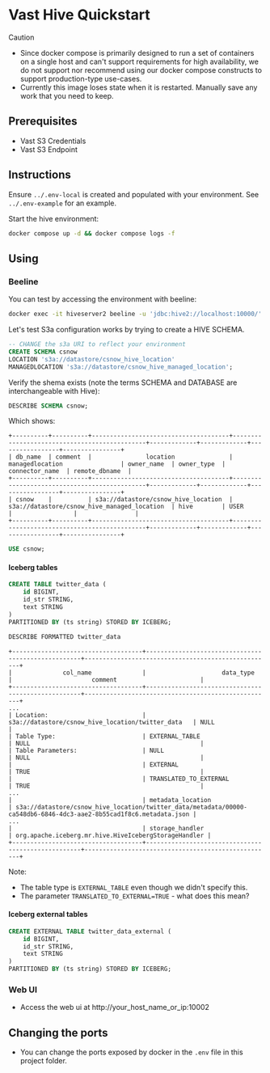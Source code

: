 # Vast Hive Quickstart


> [!CAUTION]
> - Since docker compose is primarily designed to run a set of containers on a single host and can't support requirements for high availability, we do not support nor recommend using our docker compose constructs to support production-type use-cases.
> - Currently this image loses state when it is restarted.  Manually save any work that you need to keep.

## Prerequisites

- Vast S3 Credentials
- Vast S3 Endpoint

## Instructions

Ensure `../.env-local` is created and populated with your environment.  See `../.env-example` for an example.

Start the hive environment:

```bash
docker compose up -d && docker compose logs -f
```

## Using

### Beeline

You can test by accessing the environment with beeline:

```bash
docker exec -it hiveserver2 beeline -u 'jdbc:hive2://localhost:10000/'
```

Let's test S3a configuration works by trying to create a HIVE SCHEMA.

```sql
-- CHANGE the s3a URI to reflect your environment
CREATE SCHEMA csnow 
LOCATION 's3a://datastore/csnow_hive_location' 
MANAGEDLOCATION 's3a://datastore/csnow_hive_managed_location';
```

Verify the shema exists (note the terms SCHEMA and DATABASE are interchangeable with Hive):


```sql
DESCRIBE SCHEMA csnow;
```

Which shows:

```
+----------+----------+--------------------------------------+----------------------------------------------+-------------+-------------+-----------------+----------------+
| db_name  | comment  |               location               |               managedlocation                | owner_name  | owner_type  | connector_name  | remote_dbname  |
+----------+----------+--------------------------------------+----------------------------------------------+-------------+-------------+-----------------+----------------+
| csnow    |          | s3a://datastore/csnow_hive_location  | s3a://datastore/csnow_hive_managed_location  | hive        | USER        |                 |                |
+----------+----------+--------------------------------------+----------------------------------------------+-------------+-------------+-----------------+----------------+
```

```sql
USE csnow;
```

#### Iceberg tables

```sql
CREATE TABLE twitter_data (
    id BIGINT,
    id_str STRING,
    text STRING
)
PARTITIONED BY (ts string) STORED BY ICEBERG;
```

```sql
DESCRIBE FORMATTED twitter_data
```

```
+------------------------------------+----------------------------------------------------+----------------------------------------------------+
|              col_name              |                     data_type                      |                      comment                       |
+------------------------------------+----------------------------------------------------+----------------------------------------------------+
...
| Location:                          | s3a://datastore/csnow_hive_location/twitter_data   | NULL                                               |
| Table Type:                        | EXTERNAL_TABLE                                     | NULL                                               |
| Table Parameters:                  | NULL                                               | NULL                                               |
|                                    | EXTERNAL                                           | TRUE                                               |
|                                    | TRANSLATED_TO_EXTERNAL                             | TRUE                                               |
...
|                                    | metadata_location                                  | s3a://datastore/csnow_hive_location/twitter_data/metadata/00000-ca548db6-6846-4dc3-aae2-8b55cad1f8c6.metadata.json |
...
|                                    | storage_handler                                    | org.apache.iceberg.mr.hive.HiveIcebergStorageHandler |
+------------------------------------+----------------------------------------------------+----------------------------------------------------+
```

Note: 
  - The table type is `EXTERNAL_TABLE` even though we didn't specify this.
  - The parameter `TRANSLATED_TO_EXTERNAL=TRUE` - what does this mean?


#### Iceberg external tables

```sql
CREATE EXTERNAL TABLE twitter_data_external (
    id BIGINT,
    id_str STRING,
    text STRING
)
PARTITIONED BY (ts string) STORED BY ICEBERG;
```

### Web UI

- Access the web ui at http://your_host_name_or_ip:10002

## Changing the ports

- You can change the ports exposed by docker in the `.env` file in this project folder.
